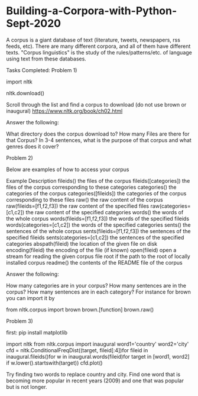 # Building-a-Corpora-with-Python-Sept-2020
A corpus is a giant database of text (literature, tweets, newspapers, rss feeds, etc). There are many different corpora, and all of them have different texts. "Corpus linguistics" is the study of the rules/patterns/etc. of language using text from these databases.

Tasks Completed: 
Problem 1)

import nltk

nltk.download()

Scroll through the list and find a corpus to download (do not use brown or inaugural) 
https://www.nltk.org/book/ch02.html

Answer the following:

What directory does the corpus download to?
How many Files are there for that Corpus?
In 3-4 sentences, what is the purpose of that corpus and what genres does it cover?

Problem 2)

Below are examples of how to access your corpus

Example	Description
fileids()	the files of the corpus
fileids([categories])	the files of the corpus corresponding to these categories
categories()	the categories of the corpus
categories([fileids])	the categories of the corpus corresponding to these files
raw()	the raw content of the corpus
raw(fileids=[f1,f2,f3])	the raw content of the specified files
raw(categories=[c1,c2])	the raw content of the specified categories
words()	the words of the whole corpus
words(fileids=[f1,f2,f3])	the words of the specified fileids
words(categories=[c1,c2])	the words of the specified categories
sents()	the sentences of the whole corpus
sents(fileids=[f1,f2,f3])	the sentences of the specified fileids
sents(categories=[c1,c2])	the sentences of the specified categories
abspath(fileid)	the location of the given file on disk
encoding(fileid)	the encoding of the file (if known)
open(fileid)	open a stream for reading the given corpus file
root	if the path to the root of locally installed corpus
readme()	the contents of the README file of the corpus

Answer the following:

How many categories are in your corpus?
How many sentences are in the corpus?
How many sentences are in each category?
For instance for brown you can import it by

from nltk.corpus import brown
brown.[function] 
brown.raw()

Problem 3)

first: pip install matplotlib

import nltk
from nltk.corpus import inaugural
word1='country'
word2='city'
cfd = nltk.ConditionalFreqDist((target, fileid[:4])for fileid in inaugural.fileids()for w in inaugural.words(fileid)for target in [word1, word2] if w.lower().startswith(target))
cfd.plot()

Try finding two words to replace country and city. Find one word that is becoming more popular in recent years (2009) and one that was popular but is not longer.
